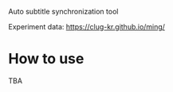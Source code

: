 Auto subtitle synchronization tool

Experiment data: https://clug-kr.github.io/ming/

# How to use

TBA
